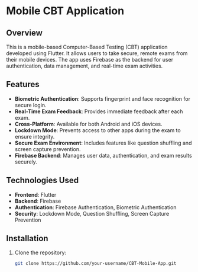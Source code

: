 # Mobile CBT Application

## Overview
This is a mobile-based Computer-Based Testing (CBT) application developed using Flutter. It allows users to take secure, remote exams from their mobile devices. The app uses Firebase as the backend for user authentication, data management, and real-time exam activities.

## Features
- **Biometric Authentication**: Supports fingerprint and face recognition for secure login.
- **Real-Time Exam Feedback**: Provides immediate feedback after each exam.
- **Cross-Platform**: Available for both Android and iOS devices.
- **Lockdown Mode**: Prevents access to other apps during the exam to ensure integrity.
- **Secure Exam Environment**: Includes features like question shuffling and screen capture prevention.
- **Firebase Backend**: Manages user data, authentication, and exam results securely.

## Technologies Used
- **Frontend**: Flutter
- **Backend**: Firebase
- **Authentication**: Firebase Authentication, Biometric Authentication
- **Security**: Lockdown Mode, Question Shuffling, Screen Capture Prevention

## Installation
1. Clone the repository:
   ```bash
   git clone https://github.com/your-username/CBT-Mobile-App.git
